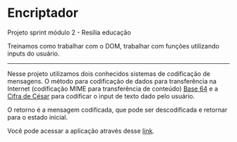 # Encriptador
Projeto sprint módulo 2 - Resilia educação

Treinamos como trabalhar com o DOM, trabalhar com funções utilizando inputs do usuário.

----------------------------------------

Nesse projeto utilizamos dois conhecidos sistemas de codificação de mensagens. O método para codificação de dados para transferência na Internet (codificação MIME para transferência de conteúdo) [Base 64](https://pt.wikipedia.org/wiki/Base64) e a [Cifra de César](https://pt.wikipedia.org/wiki/Cifra_de_C%C3%A9sar) para codificar o input de texto dado pelo usuário. 

O retorno é a mensagem codificada, que pode ser descodificada e retornar para o estado inicial. 

Você pode acessar a aplicação através desse [link](https://mirnatetzner.github.io/encriptador/).
